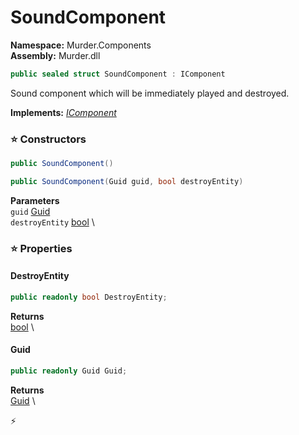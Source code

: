 # SoundComponent

**Namespace:** Murder.Components \
**Assembly:** Murder.dll

```csharp
public sealed struct SoundComponent : IComponent
```

Sound component which will be immediately played and destroyed.

**Implements:** _[IComponent](/Bang/Components/IComponent.html)_

### ⭐ Constructors
```csharp
public SoundComponent()
```

```csharp
public SoundComponent(Guid guid, bool destroyEntity)
```

**Parameters** \
`guid` [Guid](https://learn.microsoft.com/en-us/dotnet/api/System.Guid?view=net-7.0) \
`destroyEntity` [bool](https://learn.microsoft.com/en-us/dotnet/api/System.Boolean?view=net-7.0) \

### ⭐ Properties
#### DestroyEntity
```csharp
public readonly bool DestroyEntity;
```

**Returns** \
[bool](https://learn.microsoft.com/en-us/dotnet/api/System.Boolean?view=net-7.0) \
#### Guid
```csharp
public readonly Guid Guid;
```

**Returns** \
[Guid](https://learn.microsoft.com/en-us/dotnet/api/System.Guid?view=net-7.0) \


⚡